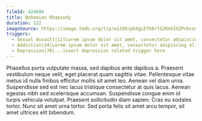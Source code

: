 ```yaml
---
filmId: 424694
title: Bohemian Rhapsody
duration: 122
imageSource: https://image.tmdb.org/t/p/w1280/pbXgLEYh8rlG2Km5IGZPnhcnuSz.jpg
triggers:
  - Sexual Assault|12|Lorem ipsum dolor sit amet, consectetur adipiscing elit. Donec vitae commodo neque. Curabitur euismod velit et laoreet condimentum. Lorem ipsum dolor sit amet, consectetur adipiscing elit.
  - Addiction|34|Lorem ipsum dolor sit amet, consectetur adipiscing elit. Donec vitae commodo neque. Curabitur euismod velit et laoreet condimentum. Lorem ipsum dolor sit amet, consectetur adipiscing elit.
  - Depression|70|...insert depression related trigger here
---
```


Phasellus porta vulputate massa, sed dapibus ante dapibus a. Praesent vestibulum neque velit, eget placerat quam sagittis vitae. Pellentesque vitae metus id nulla finibus efficitur mollis sit amet leo. Aenean vel diam urna. Suspendisse sed est nec lacus tristique consectetur at quis lacus. Aenean egestas nibh sed scelerisque accumsan. Suspendisse congue enim id turpis vehicula volutpat. Praesent sollicitudin diam sapien. Cras eu sodales tortor. Nunc sit amet urna tortor. Sed porta felis sit amet arcu tempor, sit amet ultrices elit bibendum.
